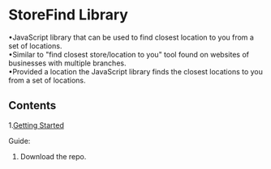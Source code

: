 # StoreFind Library
•JavaScript library that can be used to find closest location to you from a set of locations. <br>
•Similar to "find closest store/location to you" tool found on websites of businesses with multiple branches. <br>
•Provided a location the JavaScript library finds the closest locations to you from a set of locations.<br>

## Contents
1.[Getting Started](#Guide) <br>


Guide:
1. Download the repo.
